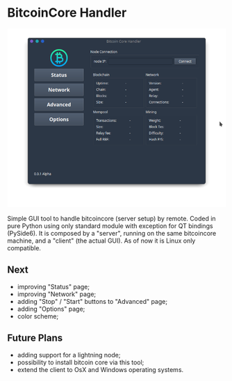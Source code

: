 # BitcoinCore Handler
<p align = "center">
  <img src = "https://github.com/r0bM01/btcCoreHandler/blob/main/status_page.png" alt = "screenshot">
</p>
Simple GUI tool to handle bitcoincore (server setup) by remote.
Coded in pure Python using only standard module with exception for QT bindings (PySide6).
It is composed by a "server", running on the same bitcoincore machine, and a "client" (the actual GUI).
As of now it is Linux only compatible.

## Next 
- improving "Status" page;
- improving "Network" page;
- adding "Stop" / "Start" buttons to "Advanced" page;
- adding "Options" page;
- color scheme;

## Future Plans
- adding support for a lightning node;
- possibility to install bitcoin core via this tool;
- extend the client to OsX and Windows operating systems.


